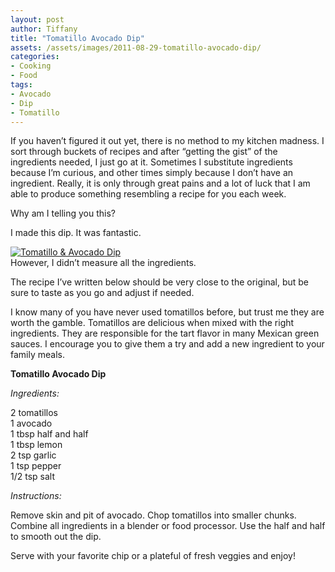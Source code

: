 ```yaml
---
layout: post
author: Tiffany
title: "Tomatillo Avocado Dip"
assets: /assets/images/2011-08-29-tomatillo-avocado-dip/
categories: 
- Cooking
- Food
tags: 
- Avocado
- Dip
- Tomatillo
---
```


If you haven’t figured it out yet, there is no method to my kitchen madness. I sort through buckets of recipes and after “getting the gist” of the ingredients needed, I just go at it. Sometimes I substitute ingredients because I’m curious, and other times simply because I don’t have an ingredient. Really, it is only through great pains and a lot of luck that I am able to produce something resembling a recipe for you each week.

Why am I telling you this?

I made this dip. It was fantastic.

[![](jekyll_uploads/2011/08/Beans-Party-035-575x426.jpg "Tomatillo & Avocado Dip")](http://www.sweetpeonies.com/2011/08/tomatillo-avocado-dip/beans-party-035/)  
However, I didn’t measure all the ingredients.

The recipe I’ve written below should be very close to the original, but be sure to taste as you go and adjust if needed.

I know many of you have never used tomatillos before, but trust me they are worth the gamble. Tomatillos are delicious when mixed with the right ingredients. They are responsible for the tart flavor in many Mexican green sauces. I encourage you to give them a try and add a new ingredient to your family meals.

**Tomatillo Avocado Dip**

_Ingredients:_

2 tomatillos  
1 avocado  
1 tbsp half and half  
1 tbsp lemon  
2 tsp garlic  
1 tsp pepper  
1/2 tsp salt

_Instructions:_

Remove skin and pit of avocado. Chop tomatillos into smaller chunks. Combine all ingredients in a blender or food processor. Use the half and half to smooth out the dip.

Serve with your favorite chip or a plateful of fresh veggies and enjoy!